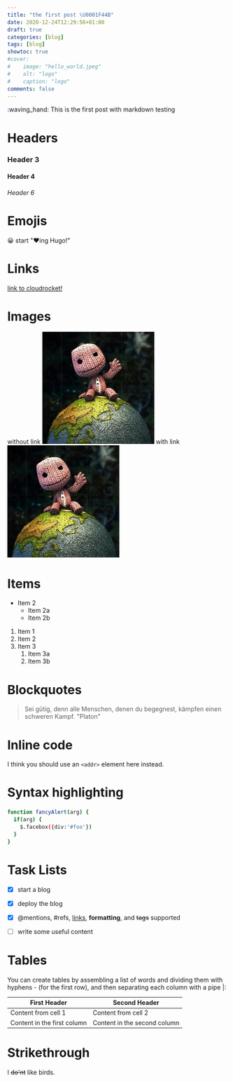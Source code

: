 ```yaml
---
title: "the first post \U0001F44B"
date: 2020-12-24T12:29:56+01:00
draft: true
categories: [blog]
tags: [blog]
showtoc: true
#cover:
#    image: "hello_world.jpeg"
#    alt: "logo"
#    caption: "logo"
comments: false
---
```


:waving_hand:
This is the first post with markdown testing

# Headers

### Header 3
#### Header 4
###### Header 6

# Emojis
:grinning:
start ":heart:ing Hugo!"

# Links
[link to cloudrocket!](https://cloudrocket.at)

# Images
without link
![hello world](/hello_world.jpeg)
with link
[![hello world](/hello_world.jpeg "Hello World")](https://en.wikipedia.org/wiki/%22Hello,_World!%22_program)

# Items
* Item 2
  * Item 2a
  * Item 2b

1. Item 1
1. Item 2
1. Item 3
   1. Item 3a
   1. Item 3b

# Blockquotes
> Sei gütig, denn alle Menschen, denen du begegnest, kämpfen einen schweren Kampf.
> "Platon"

# Inline code
I think you should use an
`<addr>` element here instead.

# Syntax highlighting
```bash
function fancyAlert(arg) {
  if(arg) {
    $.facebox({div:'#foo'})
  }
}
```

# Task Lists
- [x] start a blog
- [x] deploy the blog
- [x] @mentions, #refs, [links](), **formatting**, and <del>tags</del> supported
- [ ] write some useful content


# Tables
You can create tables by assembling a list of words and dividing them with hyphens - (for the first row), and then separating each column with a pipe |:

First Header | Second Header
------------ | -------------
Content from cell 1 | Content from cell 2
Content in the first column | Content in the second column



# Strikethrough

I ~~do'nt~~ like birds.

